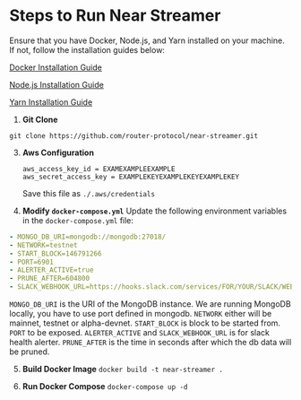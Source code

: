 # Steps to Run Near Streamer

Ensure that you have Docker, Node.js, and Yarn installed on your machine. If not, follow the installation guides below:

[Docker Installation Guide](https://docs.docker.com/get-docker/)

[Node.js Installation Guide](https://nodejs.org/en/download/)

[Yarn Installation Guide](https://classic.yarnpkg.com/en/docs/install)

1. **Git Clone**

`git clone https://github.com/router-protocol/near-streamer.git`

3. **Aws Configuration**
   ```[default]
   aws_access_key_id = EXAMEXAMPLEEXAMPLE
   aws_secret_access_key = EXAMPLEKEYEXAMPLEKEYEXAMPLEKEY
   ```
   Save this file as `./.aws/credentials`

4. **Modify `docker-compose.yml`**
Update the following environment variables in the `docker-compose.yml` file:
```yaml
- MONGO_DB_URI=mongodb://mongodb:27018/
- NETWORK=testnet
- START_BLOCK=146791266
- PORT=6901
- ALERTER_ACTIVE=true
- PRUNE_AFTER=604800
- SLACK_WEBHOOK_URL=https://hooks.slack.com/services/FOR/YOUR/SLACK/WEBHOOK
```
`MONGO_DB_URI` is the URI of the MongoDB instance. We  are running MongoDB locally, you have to use port defined in mongodb. `NETWORK` either will be mainnet, testnet or alpha-devnet. `START_BLOCK` is block to be started from. `PORT` to be exposed. `ALERTER_ACTIVE` and `SLACK_WEBHOOK_URL` is for slack health alerter. `PRUNE_AFTER` is the time in seconds after which the db data will be pruned.

5. **Build Docker Image**
`docker build -t near-streamer .`

6. **Run Docker Compose**
`docker-compose up -d`